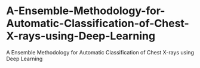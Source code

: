 # A-Ensemble-Methodology-for-Automatic-Classification-of-Chest-X-rays-using-Deep-Learning
A Ensemble Methodology for Automatic Classification of Chest X-rays using Deep Learning
